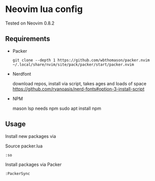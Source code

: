 # Neovim lua config

Tested on Neovim 0.8.2

## Requirements

- Packer

    ```
    git clone --depth 1 https://github.com/wbthomason/packer.nvim ~/.local/share/nvim/site/pack/packer/start/packer.nvim
    ```

- Nerdfont

    download repos, install via script, takes ages and loads of space
    https://github.com/ryanoasis/nerd-fonts#option-3-install-script

- NPM

    mason lsp needs npm
    sudo apt install npm

## Usage

Install new packages via 

Source packer.lua

```
:so
```

Install packages via Packer

```
:PackerSync
```
